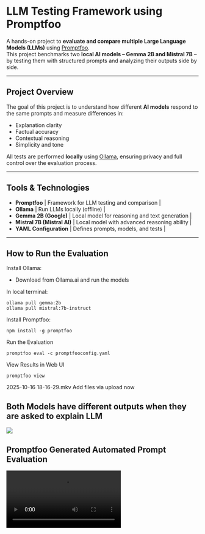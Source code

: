 # LLM Testing Framework using Promptfoo

A hands-on project to **evaluate and compare multiple Large Language Models (LLMs)** using [Promptfoo](https://promptfoo.dev/).  
This project benchmarks two **local AI models – Gemma 2B and Mistral 7B** – by testing them with structured prompts and analyzing their outputs side by side.

---

## Project Overview

The goal of this project is to understand how different **AI models** respond to the same prompts and measure differences in:
- Explanation clarity  
- Factual accuracy  
- Contextual reasoning  
- Simplicity and tone

All tests are performed **locally** using [Ollama](https://ollama.ai/), ensuring privacy and full control over the evaluation process.

---

## Tools & Technologies

 - **Promptfoo** | Framework for LLM testing and comparison |
 - **Ollama** | Run LLMs locally (offline) |
 - **Gemma 2B (Google)** | Local model for reasoning and text generation |
 - **Mistral 7B (Mistral AI)** | Local model with advanced reasoning ability |
 - **YAML Configuration** | Defines prompts, models, and tests |

---
## How to Run the Evaluation

Install Ollama:
 - Download from Ollama.ai and run the models

In local terminal:
```
ollama pull gemma:2b
ollama pull mistral:7b-instruct
```

Install Promptfoo:
```
npm install -g promptfoo
```

Run the Evaluation
```
promptfoo eval -c promptfooconfig.yaml
```

View Results in Web UI
```
promptfoo view
```

2025-10-16 18-16-29.mkv
Add files via upload
now

## Both Models have different outputs when they are asked to explain LLM
![](./assets/Screenshot%20from%202025-10-16%2018-20-49.png)

## Promptfoo Generated Automated Prompt Evaluation
![Promptfoo Result](./assets/2025-10-16%18-16-29.mkv)





